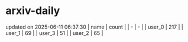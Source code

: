 # arxiv-daily
updated on 2025-06-11 06:37:30
| name | count |
| - | - |
| user_0 | 217 |
| user_1 | 69 |
| user_3 | 51 |
| user_2 | 65 |

